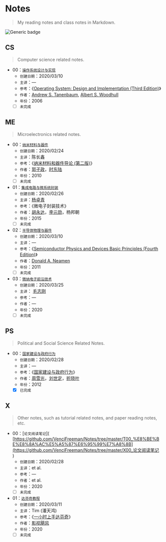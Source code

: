 # Notes
> My reading notes and class notes in Markdown.

 ![Generic badge](https://img.shields.io/badge/Language-markdown-red.svg) 

## CS

> Computer science related notes.

- 00：[`操作系统设计与实现`](https://github.com/VenciFreeman/Notes/tree/master/CS00_%E6%93%8D%E4%BD%9C%E7%B3%BB%E7%BB%9F%E8%AE%BE%E8%AE%A1%E4%B8%8E%E5%AE%9E%E7%8E%B0)
  - `创建日期`：2020/03/10
  - `主讲`：—
  - `参考`：《[Operating System: Design and Implementation (Third Edition)]( http://vig.prenhall.com/catalog/academic/product/0,1144,0131429388,00.html )》
  - `作者`：[Andrew S. Tanenbaum]( https://www.cs.vu.nl/~ast/ ), [Albert S. Woodhull]( http://minix1.woodhull.com/asw/ )
  - `年份`：2006
  - [ ] `未完成`

## ME

> Microelectronics related notes.

- 00：[`纳米材料与器件`]( [https://github.com/VenciFreeman/Notes/tree/master/ME00_%E7%BA%B3%E7%B1%B3%E6%9D%90%E6%96%99%E4%B8%8E%E5%99%A8%E4%BB%B6](https://github.com/VenciFreeman/Notes/tree/master/ME00_纳米材料与器件) )
  - `创建日期`：2020/02/24
  - `主讲`：陈长鑫
  - `参考`：《[纳米材料和器件导论 (第二版)]( https://book.douban.com/subject/5921449/ )》
  - `作者`：[郭子政]( [https://baike.baidu.com/item/%E9%83%AD%E5%AD%90%E6%94%BF/1572612](https://baike.baidu.com/item/郭子政/1572612) )，[时东陆]( [https://baike.baidu.com/item/%E6%97%B6%E4%B8%9C%E9%99%86](https://baike.baidu.com/item/时东陆) )
  - `年份`：2010
  - [ ] `未完成`
- 01：[`集成电路与微系统封装`]( [https://github.com/VenciFreeman/Notes/tree/master/ME01_%E9%9B%86%E6%88%90%E7%94%B5%E8%B7%AF%E4%B8%8E%E5%BE%AE%E7%B3%BB%E7%BB%9F%E5%B0%81%E8%A3%85](https://github.com/VenciFreeman/Notes/tree/master/ME01_集成电路与微系统封装) )
  - `创建日期`：2020/02/26
  - `主讲`：[杨卓青]( http://dmne.sjtu.edu.cn/dmne/faculty/teacher/yangzhuoqing/ )
  - `参考`：《微电子封装技术》
  - `作者`：[胡永达]( http://www.ese.uestc.edu.cn/info/5036/8569.htm )，[李元勋]( http://www.ese.uestc.edu.cn/info/5035/7613.htm )，杨邦朝
  - `年份`：2015
  - [ ] `未完成`
- 02：[`半导体物理与器件`]( [https://github.com/VenciFreeman/Notes/tree/master/ME02_%E5%8D%8A%E5%AF%BC%E4%BD%93%E7%89%A9%E7%90%86%E4%B8%8E%E5%99%A8%E4%BB%B6](https://github.com/VenciFreeman/Notes/tree/master/ME02_半导体物理与器件) )
  - `创建日期`：2020/03/10
  - `主讲`：—
  - `参考`：《[Semiconductor Physics and Devices Basic Principles (Fourth Edition)]( https://easyengineering.net/semiconductor-physics-and-devices-by-donald-neamen-book/ )》
  - `作者`：[Donald A. Neamen]( https://ece.unm.edu/faculty-staff/emeritus-profile/donald-neamen.html )
  - `年份`：2011
  - [ ] `未完成`
- 03：[`微纳电子前沿技术`]( [https://github.com/VenciFreeman/Notes/tree/master/ME03_%E5%BE%AE%E7%BA%B3%E7%94%B5%E5%AD%90%E5%89%8D%E6%B2%BF%E6%8A%80%E6%9C%AF](https://github.com/VenciFreeman/Notes/tree/master/ME03_微纳电子前沿技术) )
  - `创建日期`：2020/03/25
  - `主讲`： [毛志刚]( http://ic.sjtu.edu.cn/ic/faculty/maozhigang/ ) 
  - `参考`：—
  - `作者`：—
  - `年份`：2020
  - [ ] `未完成`

## PS

> Political and Social Science Related Notes.

- 00：[`国家建设与政府行为`]( [https://github.com/VenciFreeman/Notes/tree/master/PS00_%E5%9B%BD%E5%AE%B6%E5%BB%BA%E8%AE%BE%E4%B8%8E%E6%94%BF%E5%BA%9C%E8%A1%8C%E4%B8%BA](https://github.com/VenciFreeman/Notes/tree/master/PS00_国家建设与政府行为) )
  - `创建日期`：2020/02/28
  - `主讲`：—
  - `参考`：《[国家建设与政府行为]( https://book.douban.com/subject/11525224/ )》
  - `作者`：[周雪光]( https://sociology.stanford.edu/people/xueguang-zhou )，[刘世定]( http://www.shehui.pku.edu.cn/sz/content.aspx?nodeid=589 )，[折晓叶]( http://nisd.cssn.cn/shfzzlyjy/shfzzlyjy_rcdw/rcdw_yjry/yjry_yjy/201212/t20121224_1823111.shtml )
  - `年份`：2012
  - [x] `已完成`

## X

> Other notes, such as tutorial related notes, and paper reading notes, etc.

- 00：[`论文阅读笔记`]( [https://github.com/VenciFreeman/Notes/tree/master/T00_%E8%BE%BE%E8%8A%AC%E5%A5%87%E6%95%99%E7%A8%8B](https://github.com/VenciFreeman/Notes/tree/master/X00_论文阅读笔记 )
  - `创建日期`：2020/02/28
  - `主讲`：et al.
  - `参考`：—
  - `作者`：et al.
  - `年份`：2020
  - [ ] `未完成`
- 01：[`达芬奇教程`]( [https://github.com/VenciFreeman/Notes/tree/master/T00_%E8%BE%BE%E8%8A%AC%E5%A5%87%E6%95%99%E7%A8%8B](https://github.com/VenciFreeman/Notes/tree/master/T00_达芬奇教程) )
  - `创建日期`：2020/03/11
  - `主讲`：Tim (潘天鸿)
  - `参考`：《[一小时上手达芬奇]( https://www.bilibili.com/video/av90173725)》
  - `作者`：[影视飓风]( https://space.bilibili.com/946974?from=search&seid=4466702368272596293 )
  - `年份`：2020
  - [ ] `未完成`